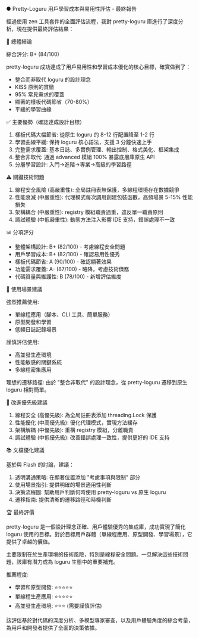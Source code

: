 ● Pretty-Loguru 用戶學習成本與易用性評估 - 最終報告

  經過使用 zen 工具套件的全面評估流程，我對 pretty-loguru 庫進行了深度分析，現在提供最終評估結果：

  🎯 總體結論

  綜合評分: B+ (84/100)

  pretty-loguru 成功達成了用戶易用性和學習成本優化的核心目標，確實做到了：
  - 整合而非取代 loguru 的設計理念
  - KISS 原則的貫徹
  - 95% 常見需求的覆蓋
  - 顯著的樣板代碼節省（70-80%）
  - 平緩的學習曲線

  ✅ 主要優勢（確認達成設計目標）

  1. 樣板代碼大幅節省: 從原生 loguru 的 8-12 行配置降至 1-2 行
  2. 學習曲線平緩: 保持 loguru 核心語法，支援 3 分鐘快速上手
  3. 完整需求覆蓋: 基本日誌、多實例管理、輸出控制、格式美化、框架集成
  4. 整合非取代: 通過 advanced 模組 100% 暴露底層庫原生 API
  5. 分層學習設計: 入門→進階→專業→高級的學習路徑

  ⚠️ 關鍵技術問題

  1. 線程安全風險 (高嚴重性): 全局註冊表無保護，多線程環境存在數據競爭
  2. 性能衰減 (中嚴重性): 代理模式每次調用創建包裝函數，高頻場景 5-15% 性能損失
  3. 架構耦合 (中嚴重性): registry 模組職責過重，違反單一職責原則
  4. 調試體驗 (中低嚴重性): 動態方法注入影響 IDE 支持，錯誤處理不一致

  📊 分項評分

  - 整體架構設計: B+ (82/100) - 考慮線程安全問題
  - 用戶學習成本: B+ (82/100) - 確認易用性優秀
  - 樣板代碼節省: A (90/100) - 確認顯著效果
  - 功能需求覆蓋: A- (87/100) - 略降，考慮技術債務
  - 代碼質量與維護性: B (78/100) - 新增評估維度

  🎯 使用場景建議

  強烈推薦使用:
  - 單線程應用（腳本、CLI 工具、簡單服務）
  - 原型開發和學習
  - 低頻日誌記錄場景

  謹慎評估使用:
  - 高並發生產環境
  - 性能敏感的關鍵系統
  - 多線程密集應用

  理想的遷移路徑: 由於 "整合非取代" 的設計理念，從 pretty-loguru 遷移到原生 loguru 相對簡單。

  🔧 改進優先級建議

  1. 線程安全 (高優先級): 為全局註冊表添加 threading.Lock 保護
  2. 性能優化 (中高優先級): 優化代理模式，實現方法緩存
  3. 架構解耦 (中優先級): 重構 registry 模組，分離職責
  4. 調試體驗 (中低優先級): 改善錯誤處理一致性，提供更好的 IDE 支持

  📚 文檔優化建議

  基於與 Flash 的討論，建議：

  1. 透明溝通策略: 在顯著位置添加 "考慮事項與限制" 部分
  2. 使用場景指引: 提供明確的場景適用性判斷
  3. 決策流程圖: 幫助用戶判斷何時使用 pretty-loguru vs 原生 loguru
  4. 遷移指南: 提供清晰的遷移路徑和時機判斷

  🏆 最終評價

  pretty-loguru 是一個設計理念正確、用戶體驗優秀的集成庫，成功實現了簡化 loguru
  使用的目標。對於目標用戶群體（單線程應用、原型開發、學習場景），它提供了卓越的價值。

  主要限制在於生產環境的技術風險，特別是線程安全問題。一旦解決這些技術問題，該庫有潛力成為 loguru 生態中的重要補充。

  推薦程度:
  - 學習和原型開發: ⭐⭐⭐⭐⭐
  - 單線程生產應用: ⭐⭐⭐⭐⭐
  - 高並發生產環境: ⭐⭐⭐ (需要謹慎評估)

  該評估基於對代碼的深度分析、多模型專家審查，以及用戶體驗角度的綜合考量，為用戶和開發者提供了全面的決策依據。